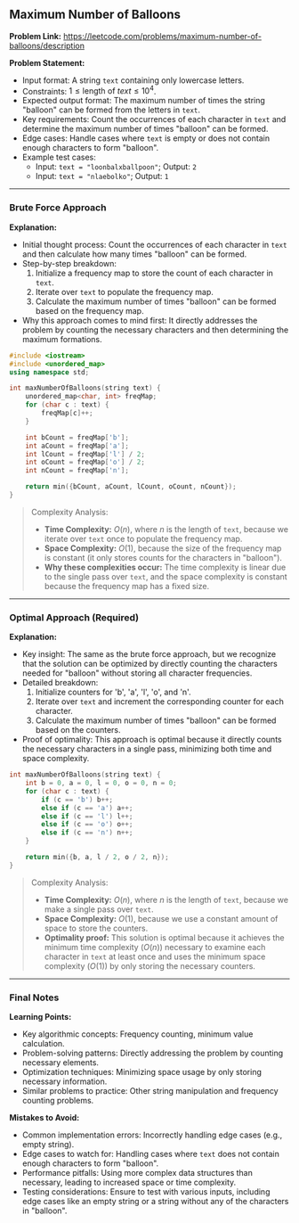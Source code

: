 ## Maximum Number of Balloons
**Problem Link:** https://leetcode.com/problems/maximum-number-of-balloons/description

**Problem Statement:**
- Input format: A string `text` containing only lowercase letters.
- Constraints: $1 \leq \text{length of } text \leq 10^4$.
- Expected output format: The maximum number of times the string "balloon" can be formed from the letters in `text`.
- Key requirements: Count the occurrences of each character in `text` and determine the maximum number of times "balloon" can be formed.
- Edge cases: Handle cases where `text` is empty or does not contain enough characters to form "balloon".
- Example test cases:
  - Input: `text = "loonbalxballpoon"`; Output: `2`
  - Input: `text = "nlaebolko"`; Output: `1`

---

### Brute Force Approach
**Explanation:**
- Initial thought process: Count the occurrences of each character in `text` and then calculate how many times "balloon" can be formed.
- Step-by-step breakdown:
  1. Initialize a frequency map to store the count of each character in `text`.
  2. Iterate over `text` to populate the frequency map.
  3. Calculate the maximum number of times "balloon" can be formed based on the frequency map.
- Why this approach comes to mind first: It directly addresses the problem by counting the necessary characters and then determining the maximum formations.

```cpp
#include <iostream>
#include <unordered_map>
using namespace std;

int maxNumberOfBalloons(string text) {
    unordered_map<char, int> freqMap;
    for (char c : text) {
        freqMap[c]++;
    }

    int bCount = freqMap['b'];
    int aCount = freqMap['a'];
    int lCount = freqMap['l'] / 2;
    int oCount = freqMap['o'] / 2;
    int nCount = freqMap['n'];

    return min({bCount, aCount, lCount, oCount, nCount});
}
```

> Complexity Analysis:
> - **Time Complexity:** $O(n)$, where $n$ is the length of `text`, because we iterate over `text` once to populate the frequency map.
> - **Space Complexity:** $O(1)$, because the size of the frequency map is constant (it only stores counts for the characters in "balloon").
> - **Why these complexities occur:** The time complexity is linear due to the single pass over `text`, and the space complexity is constant because the frequency map has a fixed size.

---

### Optimal Approach (Required)
**Explanation:**
- Key insight: The same as the brute force approach, but we recognize that the solution can be optimized by directly counting the characters needed for "balloon" without storing all character frequencies.
- Detailed breakdown:
  1. Initialize counters for 'b', 'a', 'l', 'o', and 'n'.
  2. Iterate over `text` and increment the corresponding counter for each character.
  3. Calculate the maximum number of times "balloon" can be formed based on the counters.
- Proof of optimality: This approach is optimal because it directly counts the necessary characters in a single pass, minimizing both time and space complexity.

```cpp
int maxNumberOfBalloons(string text) {
    int b = 0, a = 0, l = 0, o = 0, n = 0;
    for (char c : text) {
        if (c == 'b') b++;
        else if (c == 'a') a++;
        else if (c == 'l') l++;
        else if (c == 'o') o++;
        else if (c == 'n') n++;
    }

    return min({b, a, l / 2, o / 2, n});
}
```

> Complexity Analysis:
> - **Time Complexity:** $O(n)$, where $n$ is the length of `text`, because we make a single pass over `text`.
> - **Space Complexity:** $O(1)$, because we use a constant amount of space to store the counters.
> - **Optimality proof:** This solution is optimal because it achieves the minimum time complexity ($O(n)$) necessary to examine each character in `text` at least once and uses the minimum space complexity ($O(1)$) by only storing the necessary counters.

---

### Final Notes

**Learning Points:**
- Key algorithmic concepts: Frequency counting, minimum value calculation.
- Problem-solving patterns: Directly addressing the problem by counting necessary elements.
- Optimization techniques: Minimizing space usage by only storing necessary information.
- Similar problems to practice: Other string manipulation and frequency counting problems.

**Mistakes to Avoid:**
- Common implementation errors: Incorrectly handling edge cases (e.g., empty string).
- Edge cases to watch for: Handling cases where `text` does not contain enough characters to form "balloon".
- Performance pitfalls: Using more complex data structures than necessary, leading to increased space or time complexity.
- Testing considerations: Ensure to test with various inputs, including edge cases like an empty string or a string without any of the characters in "balloon".